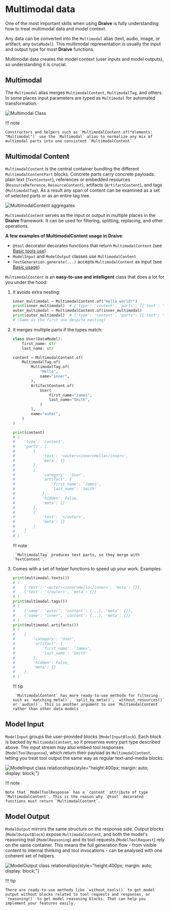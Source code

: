 <!-- markdownlint-disable-file MD046 -->
# Multimodal data

One of the most important skills when using **Draive** is fully understanding how to treat multimodal data and model context.

Any data can be converted into the `Multimodal` alias (text, audio, image, or artifact; any `DataModel`). This multimodal representation is usually the input and output type for most **Draive** functions.

Multimodal data creates the model context (user inputs and model outputs), so understanding it is crucial.

## Multimodal

The `Multimodal` alias merges `MultimodalContent`, `MultimodalTag`, and others. In some places input parameters are typed as `Multimodal` for automated transformation.

![Multimodal Class](../../diagrams/out/Multimodal.svg)

!!! note

    Constructors and helpers such as `MultimodalContent.of(*elements: "Multimodal")` use the `Multimodal` alias to normalize any mix of multimodal parts into one consistent `MultimodalContent`.

## Multimodal Content

`MultimodalContent` is the central container bundling the different `MultimodalContentPart` blocks. Concrete parts carry concrete payloads: plain text (`TextContent`), references or embedded resources (`ResourceReference`, `ResourceContent`), artifacts (`ArtifactContent`), and tags (`MultimodalTag`). As a result any span of content can be examined as a set of selected parts or as an entire tag tree.

![MultimodalContent aggregates](../../diagrams/out/MultimodalContent.svg)

`MultimodalContent` serves as the input or output in multiple places in the **Draive** framework. It can be used for filtering, splitting, replacing, and other operations.

**A few examples of MultimodalContent usage in Draive**:

* `@tool` decorator decorates functions that return `MultimodalContent` (see [Basic tools use](../../guides/BasicToolsUse.md))
* `ModelInput` and `ModelOutput` classes use `MultimodalContent`
* `TextGeneration.generate(...)` accepts `MultimodalContent` as input (see [Basic usage](../../guides/BasicUsage.md))

`MultimodalContent` is an **easy-to-use and intelligent** class that does a lot for you under the hood:

1. It avoids extra nesting:

    ```python
    inner_multimodal = MultimodalContent.of("Hello world!")
    print(inner_multimodal)  # {'type': 'content', 'parts': [{'text': 'Hello world!', 'meta': {}}]}
    outer_multimodal = MultimodalContent.of(inner_multimodal)
    print(outer_multimodal)  # {'type': 'content', 'parts': [{'text': 'Hello world!', 'meta': {}}]}
    # (Same as the first one despite nesting)
    ```

2. It merges multiple parts if the types match:

    ```python
    class User(DataModel):
        first_name: str
        last_name: str

    content = MultimodalContent.of(
        MultimodalTag.of(
            MultimodalTag.of(
                "Hello",
                name="inner",
            ),
            ArtifactContent.of(
                User(
                    first_name="James",
                    last_name="Smith",
                )
            ),
            name="outer",
        )
    )

    print(content)
    # {
    #    'type': 'content', 
    #    'parts': [
    #        {
    #            'text': '<outer><inner>Hello</inner>', 
    #            'meta': {}
    #        }, 
    #        {
    #            'category': 'User', 
    #            'artifact': {
    #                'first_name': 'James', 
    #                'last_name': 'Smith'
    #            }, 
    #            'hidden': False, 
    #            'meta': {}
    #        }, 
    #        {
    #            'text': '</outer>', 
    #            'meta': {}
    #        }
    #    ]
    # }
    ```

    !!! note

        `MultimodalTag` produces text parts, so they merge with `TextContent`.

3. Comes with a set of helper functions to speed up your work. Examples:

    ```python
    print(multimodal.texts())
    # (
    #    {'text': '<outer><inner>Hello</inner>', 'meta': {}},
    #    {'text': '</outer>', 'meta': {}}
    # )
    print(multimodal.tags())
    # (
    #    {'name': 'outer', 'content': {...}, 'meta': {}},
    #    {'name': 'inner', 'content': {...}, 'meta': {}}
    # )
    print(multimodal.artifacts())
    # (
    #    {
    #        'category': 'User',
    #        'artifact': {
    #            'first_name': 'James',
    #            'last_name': 'Smith'
    #        },
    #        'hidden': False,
    #        'meta': {}
    #    },
    # )
    ```

    !!! tip

        `MultimodalContent` has more ready-to-use methods for filtering such as `matching_meta()`, `split_by_meta()`, `without_resources()` or `audio()`. This is another argument to use `MultimodalContent` rather than other data models

## Model Input

`ModelInput` groups the user-provided blocks (`ModelInputBlock`). Each block is backed by `MultimodalContent`, so it preserves every part type described above. The input stream may also embed tool responses (`ModelToolResponse`), which return their payload as `MultimodalContent`, letting you treat tool output the same way as regular text-and-media blocks.

![ModelInput class relationships](../../diagrams/out/ModelInput.svg){style="height:400px; margin: auto; display: block;"}

!!! note

    Note that `ModelToolResponse` has a `content` attribute of type `MultimodalContent`. This is the reason why `@tool` decorated functions must return `MultimodalContent`.

## Model Output

`ModelOutput` mirrors the same structure on the response side. Output blocks (`ModelOutputBlock`) expose `MultimodalContent`, and both the model's reasoning trail (`ModelReasoning`) and its tool requests (`ModelToolRequest`) rely on the same container. This means the full generation flow - from visible content to internal thinking and tool invocations - can be analysed with one coherent set of helpers.

![ModelOutput class relationships](../../diagrams/out/ModelOutput.svg){style="height:400px; margin: auto; display: block;"}

!!! tip

    There are ready-to-use methods like `without_tools()` to get model output without blocks related to tool requests and responses, or `reasoning()` to get model reasoning blocks. That can help you implement your features easily.
